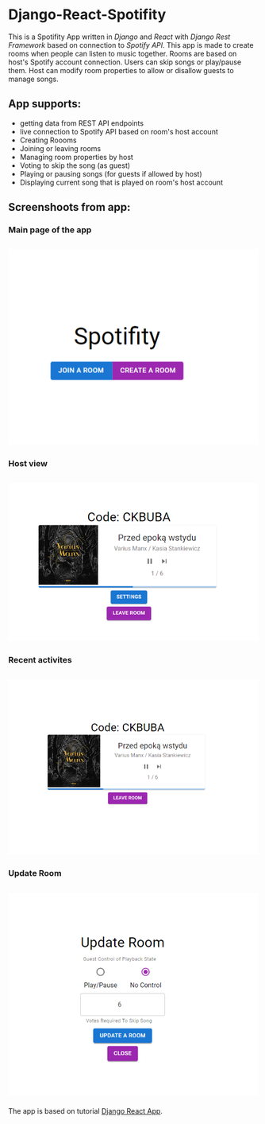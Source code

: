 # Django-React-Spotifity

This is a Spotifity App written in *Django* and *React* with *Django Rest Framework* based on connection to *Spotify API*.
This app is made to create rooms when people can listen to music together.
Rooms are based on host's Spotify account connection. 
Users can skip songs or play/pause them.
Host can modify room properties to allow or disallow guests to manage songs.


## App supports:
- getting data from REST API endpoints
- live connection to Spotify API based on room's host account
- Creating Roooms
- Joining or leaving rooms
- Managing room properties by host
- Voting to skip the song (as guest)
- Playing or pausing songs (for guests if allowed by host)
- Displaying current song that is played on room's host account


## Screenshoots from app:

### Main page of the app
![main page of the app](https://github.com/sDebski/Django-React-Spotifity/blob/master/images/home_view.png?raw=true)
---

### Host view
![Host view](https://github.com/sDebski/Django-React-Spotifity/blob/master/images/host_view.png?raw=true)
---

### Recent activites
![Guest view](https://github.com/sDebski/Django-React-Spotifity/blob/master/images/guest_view.png?raw=true)
---

### Update Room
![Update-Room view](https://github.com/sDebski/Django-React-Spotifity/blob/master/images/update_view.png?raw=true)
---

The app is based on tutorial [Django React App](https://www.youtube.com/playlist?list=PLzMcBGfZo4-kCLWnGmK0jUBmGLaJxvi4j).


